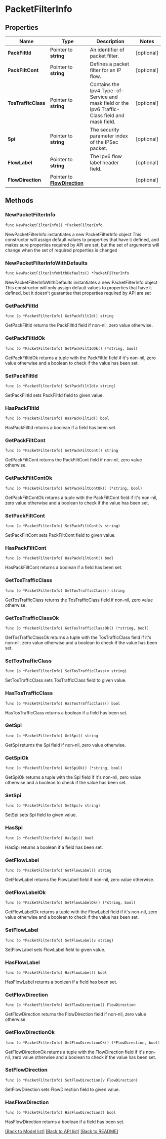 # PacketFilterInfo

## Properties

Name | Type | Description | Notes
------------ | ------------- | ------------- | -------------
**PackFiltId** | Pointer to **string** | An identifier of packet filter. | [optional] 
**PackFiltCont** | Pointer to **string** | Defines a packet filter for an IP flow. | [optional] 
**TosTrafficClass** | Pointer to **string** | Contains the Ipv4 Type-of-Service and mask field or the Ipv6 Traffic-Class field and mask field. | [optional] 
**Spi** | Pointer to **string** | The security parameter index of the IPSec packet. | [optional] 
**FlowLabel** | Pointer to **string** | The Ipv6 flow label header field. | [optional] 
**FlowDirection** | Pointer to [**FlowDirection**](FlowDirection.md) |  | [optional] 

## Methods

### NewPacketFilterInfo

`func NewPacketFilterInfo() *PacketFilterInfo`

NewPacketFilterInfo instantiates a new PacketFilterInfo object
This constructor will assign default values to properties that have it defined,
and makes sure properties required by API are set, but the set of arguments
will change when the set of required properties is changed

### NewPacketFilterInfoWithDefaults

`func NewPacketFilterInfoWithDefaults() *PacketFilterInfo`

NewPacketFilterInfoWithDefaults instantiates a new PacketFilterInfo object
This constructor will only assign default values to properties that have it defined,
but it doesn't guarantee that properties required by API are set

### GetPackFiltId

`func (o *PacketFilterInfo) GetPackFiltId() string`

GetPackFiltId returns the PackFiltId field if non-nil, zero value otherwise.

### GetPackFiltIdOk

`func (o *PacketFilterInfo) GetPackFiltIdOk() (*string, bool)`

GetPackFiltIdOk returns a tuple with the PackFiltId field if it's non-nil, zero value otherwise
and a boolean to check if the value has been set.

### SetPackFiltId

`func (o *PacketFilterInfo) SetPackFiltId(v string)`

SetPackFiltId sets PackFiltId field to given value.

### HasPackFiltId

`func (o *PacketFilterInfo) HasPackFiltId() bool`

HasPackFiltId returns a boolean if a field has been set.

### GetPackFiltCont

`func (o *PacketFilterInfo) GetPackFiltCont() string`

GetPackFiltCont returns the PackFiltCont field if non-nil, zero value otherwise.

### GetPackFiltContOk

`func (o *PacketFilterInfo) GetPackFiltContOk() (*string, bool)`

GetPackFiltContOk returns a tuple with the PackFiltCont field if it's non-nil, zero value otherwise
and a boolean to check if the value has been set.

### SetPackFiltCont

`func (o *PacketFilterInfo) SetPackFiltCont(v string)`

SetPackFiltCont sets PackFiltCont field to given value.

### HasPackFiltCont

`func (o *PacketFilterInfo) HasPackFiltCont() bool`

HasPackFiltCont returns a boolean if a field has been set.

### GetTosTrafficClass

`func (o *PacketFilterInfo) GetTosTrafficClass() string`

GetTosTrafficClass returns the TosTrafficClass field if non-nil, zero value otherwise.

### GetTosTrafficClassOk

`func (o *PacketFilterInfo) GetTosTrafficClassOk() (*string, bool)`

GetTosTrafficClassOk returns a tuple with the TosTrafficClass field if it's non-nil, zero value otherwise
and a boolean to check if the value has been set.

### SetTosTrafficClass

`func (o *PacketFilterInfo) SetTosTrafficClass(v string)`

SetTosTrafficClass sets TosTrafficClass field to given value.

### HasTosTrafficClass

`func (o *PacketFilterInfo) HasTosTrafficClass() bool`

HasTosTrafficClass returns a boolean if a field has been set.

### GetSpi

`func (o *PacketFilterInfo) GetSpi() string`

GetSpi returns the Spi field if non-nil, zero value otherwise.

### GetSpiOk

`func (o *PacketFilterInfo) GetSpiOk() (*string, bool)`

GetSpiOk returns a tuple with the Spi field if it's non-nil, zero value otherwise
and a boolean to check if the value has been set.

### SetSpi

`func (o *PacketFilterInfo) SetSpi(v string)`

SetSpi sets Spi field to given value.

### HasSpi

`func (o *PacketFilterInfo) HasSpi() bool`

HasSpi returns a boolean if a field has been set.

### GetFlowLabel

`func (o *PacketFilterInfo) GetFlowLabel() string`

GetFlowLabel returns the FlowLabel field if non-nil, zero value otherwise.

### GetFlowLabelOk

`func (o *PacketFilterInfo) GetFlowLabelOk() (*string, bool)`

GetFlowLabelOk returns a tuple with the FlowLabel field if it's non-nil, zero value otherwise
and a boolean to check if the value has been set.

### SetFlowLabel

`func (o *PacketFilterInfo) SetFlowLabel(v string)`

SetFlowLabel sets FlowLabel field to given value.

### HasFlowLabel

`func (o *PacketFilterInfo) HasFlowLabel() bool`

HasFlowLabel returns a boolean if a field has been set.

### GetFlowDirection

`func (o *PacketFilterInfo) GetFlowDirection() FlowDirection`

GetFlowDirection returns the FlowDirection field if non-nil, zero value otherwise.

### GetFlowDirectionOk

`func (o *PacketFilterInfo) GetFlowDirectionOk() (*FlowDirection, bool)`

GetFlowDirectionOk returns a tuple with the FlowDirection field if it's non-nil, zero value otherwise
and a boolean to check if the value has been set.

### SetFlowDirection

`func (o *PacketFilterInfo) SetFlowDirection(v FlowDirection)`

SetFlowDirection sets FlowDirection field to given value.

### HasFlowDirection

`func (o *PacketFilterInfo) HasFlowDirection() bool`

HasFlowDirection returns a boolean if a field has been set.


[[Back to Model list]](../README.md#documentation-for-models) [[Back to API list]](../README.md#documentation-for-api-endpoints) [[Back to README]](../README.md)


